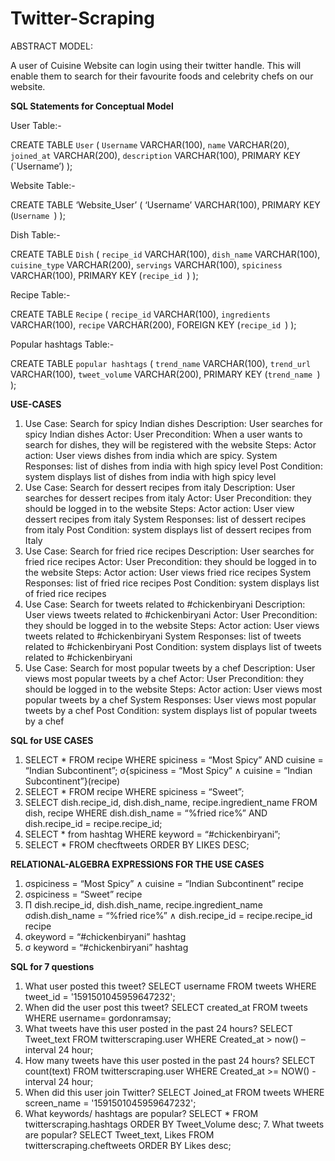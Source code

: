 # Twitter-Scraping

ABSTRACT MODEL:

A user of Cuisine Website can login using their twitter handle. This will enable them to search for their favourite foods and celebrity chefs on our website.

**SQL Statements for Conceptual Model**

User Table:-

CREATE TABLE `User` (
`Username` VARCHAR(100),
`name` VARCHAR(20),
`joined_at` VARCHAR(200),
`description` VARCHAR(100),
PRIMARY KEY (`Username’)
);

Website Table:-

CREATE TABLE ‘Website_User’ (
‘Username’ VARCHAR(100),
PRIMARY KEY (`Username `)
);

Dish Table:-

CREATE TABLE `Dish` (
`recipe_id` VARCHAR(100),
`dish_name` VARCHAR(100),
`cuisine_type` VARCHAR(200),
`servings` VARCHAR(100),
`spiciness` VARCHAR(100),
PRIMARY KEY (`recipe_id `)
);

Recipe Table:-

CREATE TABLE `Recipe` (
`recipe_id` VARCHAR(100),
`ingredients` VARCHAR(100),
`recipe` VARCHAR(200),
FOREIGN KEY (`recipe_id `)
);

Popular hashtags Table:-

CREATE TABLE `popular hashtags` (
`trend_name` VARCHAR(100),
`trend_url` VARCHAR(100),
`tweet_volume` VARCHAR(200),
PRIMARY KEY (`trend_name `)
);

**USE-CASES**
1. Use Case: Search for spicy Indian dishes
Description: User searches for spicy Indian dishes
Actor: User
Precondition: When a user wants to search for dishes, they will be registered with the website
Steps:
Actor action: User views dishes from india which are spicy.
System Responses: list of dishes from india with high spicy level
Post Condition: system displays list of dishes from india with high spicy level
2. Use Case: Search for dessert recipes from italy
Description: User searches for dessert recipes from italy
Actor: User
Precondition: they should be logged in to the website
Steps:
Actor action: User view dessert recipes from italy
System Responses: list of dessert recipes from italy
Post Condition: system displays list of dessert recipes from Italy
3. Use Case: Search for fried rice recipes
Description: User searches for fried rice recipes
Actor: User
Precondition: they should be logged in to the website
Steps:
Actor action: User views fried rice recipes
System Responses: list of fried rice recipes
Post Condition: system displays list of fried rice recipes
4. Use Case: Search for tweets related to #chickenbiryani
Description: User views tweets related to #chickenbiryani
Actor: User
Precondition: they should be logged in to the website
Steps:
Actor action: User views tweets related to #chickenbiryani
System Responses: list of tweets related to #chickenbiryani
Post Condition: system displays list of tweets related to #chickenbiryani
5. Use Case: Search for most popular tweets by a chef
Description: User views most popular tweets by a chef
Actor: User
Precondition: they should be logged in to the website
Steps:
Actor action: User views most popular tweets by a chef
System Responses: User views most popular tweets by a chef
Post Condition: system displays list of popular tweets by a chef

**SQL for USE CASES**
1. SELECT * FROM recipe
WHERE spiciness = “Most Spicy” AND cuisine = “Indian Subcontinent”;
σ{spiciness = “Most Spicy” ∧ cuisine = “Indian Subcontinent”}(recipe)
2. SELECT * FROM recipe
WHERE spiciness = “Sweet”;
3. SELECT dish.recipe_id, dish.dish_name, recipe.ingredient_name
FROM dish, recipe
WHERE dish.dish_name = “%fried rice%” AND dish.recipe_id = recipe.recipe_id;
4. SELECT * from hashtag
WHERE keyword = “#chickenbiryani”;
5. SELECT * FROM checftweets
ORDER BY LIKES DESC;

**RELATIONAL-ALGEBRA EXPRESSIONS FOR THE USE CASES**
1. σspiciness = “Most Spicy” ∧ cuisine = “Indian Subcontinent” recipe
2. σspiciness = “Sweet” recipe
3. Π dish.recipe_id, dish.dish_name, recipe.ingredient_name σdish.dish_name = “%fried rice%” ∧ dish.recipe_id = recipe.recipe_id recipe
4. σkeyword = “#chickenbiryani” hashtag
5. σ keyword = “#chickenbiryani” hashtag

**SQL for 7 questions**
1. What user posted this tweet? 
SELECT username FROM tweets WHERE tweet_id = '1591501045959647232'; 
2. When did the user post this tweet? 
SELECT created_at FROM tweets WHERE username= gordonramsay;
3. What tweets have this user posted in the past 24 hours? 
SELECT Tweet_text FROM twitterscraping.user WHERE Created_at > now() – interval 24 hour; 
4. How many tweets have this user posted in the past 24 hours? 
SELECT count(text) FROM twitterscraping.user WHERE Created_at >= NOW() - interval 24 hour; 
5. When did this user join Twitter? 
SELECT Joined_at FROM tweets WHERE screen_name = '1591501045959647232'; 
6. What keywords/ hashtags are popular? 
SELECT * FROM twitterscraping.hashtags ORDER BY Tweet_Volume desc; 7. What tweets are popular? SELECT Tweet_text, Likes FROM twitterscraping.cheftweets ORDER BY Likes desc;
